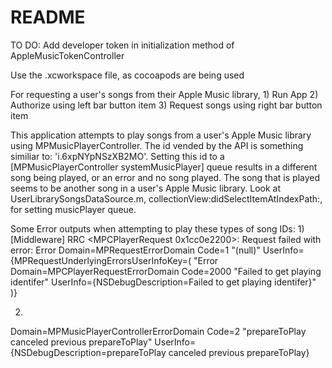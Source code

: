 #  README

TO DO: Add developer token in initialization method of AppleMusicTokenController

Use the .xcworkspace file, as cocoapods are being used

For requesting a user's songs from their Apple Music library,
    1) Run App
    2) Authorize using left bar button item
    3) Request songs using right bar button item


This application attempts to play songs from a user's Apple Music library using MPMusicPlayerController.
The id vended by the API is something similiar to: 'i.6xpNYpNSzXB2MO'.
Setting this id to a [MPMusicPlayerController systemMusicPlayer] queue results in a different song being played, or an error and no song played.
The song that is played seems to be another song in a user's Apple Music library.
Look at UserLibrarySongsDataSource.m, collectionView:didSelectItemAtIndexPath:, for setting musicPlayer queue.

Some Error outputs when attempting to play these types of song IDs:
1)
[Middleware] RRC <MPCPlayerRequest 0x1cc0e2200>: Request failed with error: Error Domain=MPRequestErrorDomain Code=1 "(null)" UserInfo={MPRequestUnderlyingErrorsUserInfoKey=(
        "Error Domain=MPCPlayerRequestErrorDomain Code=2000 \"Failed to get playing identifer\" UserInfo={NSDebugDescription=Failed to get playing identifer}"
    )}

2)
Domain=MPMusicPlayerControllerErrorDomain Code=2 "prepareToPlay canceled previous prepareToPlay" UserInfo={NSDebugDescription=prepareToPlay canceled previous prepareToPlay}


